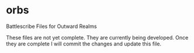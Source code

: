 # orbs
Battlescribe Files for Outward Realms

These files are not yet complete. They are currently being developed. Once they are complete I will commit the changes and update this file. 
